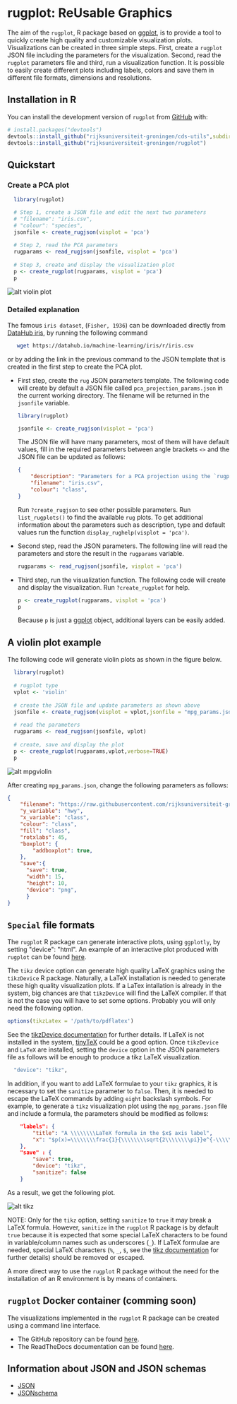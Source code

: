 # rugplot: ReUsable Graphics

<!-- badges: start -->
<!-- badges: end -->

The aim of the `rugplot`, R package based on
[ggplot](https://ggplot2.tidyverse.org/), is to provide a tool to
quickly create high quality and customizable visualization plots.
Visualizations can be created in three simple steps. First, create a
``rugplot`` JSON file including the parameters for the
visualization. Second, read the ``rugplot`` parameters file and third,
run a visualization function. It is possible to easily create
different plots including labels, colors and save them in different
file formats, dimensions and resolutions. 

## Installation in R

You can install the development version of `rugplot` from
[GitHub](https://github.com/) with:

``` r
# install.packages("devtools")
devtools::install_github("rijksuniversiteit-groningen/cds-utils",subdir="rugutils")
devtools::install_github("rijksuniversiteit-groningen/rugplot")
```

## Quickstart

### Create a PCA plot

```r
  library(rugplot)

  # Step 1, create a JSON file and edit the next two parameters
  # "filename": "iris.csv",
  # "colour": "species",
  jsonfile <- create_rugjson(visplot = 'pca')
	
  # Step 2, read the PCA parameters
  rugparams <- read_rugjson(jsonfile, visplot = 'pca')
	
  # Step 3, create and display the visualization plot
  p <- create_rugplot(rugparams, visplot = 'pca')
  p
```

![alt violin plot](./tests/testthat/results/Rplots.pdf.png)

### Detailed explanation

The famous `iris dataset`, (`Fisher, 1936`) can be downloaded
directly from [DataHub iris](https://datahub.io/machine-learning/iris),
by running the following command

```bash
   wget https://datahub.io/machine-learning/iris/r/iris.csv
```

or by adding the link in the previous command to the JSON template
that is created in the first step to create the PCA plot.

- First step, create the `rug` JSON parameters template. The following
  code will create by default a JSON file called
  `pca_projection_params.json` in the current working directory. The
  filename will be returned in the `jsonfile` variable.

	```r
	library(rugplot)

	jsonfile <- create_rugjson(visplot = 'pca')
	```
	
	The JSON file will have many parameters, most of them will have
    default values, fill in the required parameters between angle
    brackets `<>` and the JSON file can be updated as follows:
	
	```json
	{
		"description": "Parameters for a PCA projection using the `rugplot` R package",
		"filename": "iris.csv",
		"colour": "class",
	}
	```

	Run `?create_rugjson` to see other possible parameters. Run
    `list_rugplots()` to find the available `rug` plots. To get
    additional information about the parameters such as description,
    type and default values run the function `display_rughelp(visplot
    = 'pca')`. 

- Second step, read the JSON parameters. The following line will read
  the parameters and store the result in the `rugparams` variable.

  ```r
  rugparams <- read_rugjson(jsonfile, visplot = 'pca')
  ```
- Third step, run the visualization function. The following code will
  create and display the visualization. Run `?create_rugplot` for help.
  
  ```r
  p <- create_rugplot(rugparams, visplot = 'pca')
  p
  ```
  
  Because `p` is just a
  [ggplot](https://ggplot2.tidyverse.org/reference/index.html) object,
  additional layers can be easily added.


## A violin plot example

The following code will generate violin plots as shown in the figure below.

```r
  library(rugplot)
  
  # rugplot type
  vplot <- 'violin'
  
  # create the JSON file and update parameters as shown above
  jsonfile <- create_rugjson(visplot = vplot,jsonfile = "mpg_params.json")
  
  # read the parameters
  rugparams <- read_rugjson(jsonfile, vplot)
  
  # create, save and display the plot
  p <- create_rugplot(rugparams,vplot,verbose=TRUE)
  p
```

![alt mpgviolin](tests/testthat/results/ggplotmpg.csv-violin-20221009_203930.png)

After creating `mpg_params.json`, change the following parameters as follows:

```json
{
    "filename": "https://raw.githubusercontent.com/rijksuniversiteit-groningen/rugplot/master/tests/testthat/data/ggplotmpg.csv",
    "y_variable": "hwy",
    "x_variable": "class",
    "colour": "class",
    "fill": "class",
    "rotxlabs": 45,
    "boxplot": {
        "addboxplot": true,
    },
    "save":{
	  "save": true,
	  "width": 15,
	  "height": 10,
	  "device": "png",
	  }
}
```

## `Special` file formats

The `rugplot` R package can generate interactive plots, using
`ggplotly`, by setting "device": "html". An example of an interactive
plot produced with `rugplot` can be found
[here](https://docker-cds.readthedocs.io/en/latest/visualization/rugplot/rugplot.html). 

The `tikz` device option can generate high quality LaTeX graphics
using the `tikzDevice` R package. Naturally, a LaTeX installation is
needed to generate these high quality visualization plots. If a LaTex
intallation is already in the system, big chances are that
`tikzDevice` will find the LaTeX compiler. If that is not the case you
will have to set some options. Probably you will only need the
following option.

```r
options(tikzLatex = '/path/to/pdflatex')
```

See the [tikzDevice
documentation](https://cran.r-project.org/web/packages/tikzDevice/vignettes/tikzDevice.pdf)
for further details. If LaTeX is not installed in the system,
[tinyTeX](https://yihui.org/tinytex/#for-r-users) could be a good
option. Once `tikzDevice` and `LaTeX` are installed, setting the
`device` option in the JSON parameters file as follows will be enough
to produce a tikz LaTeX visualization.

```r
  "device": "tikz",
```

In addition, if you want to add LaTeX formulae to your `tikz`
graphics, it is necessary to set the `sanitize` parameter to
`false`. Then, it is needed to escape the LaTeX commands by adding
`eight` backslash symbols. For example, to generate a `tikz`
visualization plot using the ``mpg_params.json`` file and include a
formula, the parameters should be modified as follows:

```json
    "labels": {
        "title": "A \\\\\\\\LaTeX formula in the $x$ axis label",
        "x": "$p(x)=\\\\\\\\frac{1}{\\\\\\\\sqrt{2\\\\\\\\pi}}e^{-\\\\\\\\frac{x^2}{2}}$",
	},
	"save" : {
		"save": true,
		"device": "tikz",
		"sanitize": false
	}
```

As a result, we get the following plot.

![alt tikz](tests/testthat/results/mpg-tikzformula.png)

NOTE: Only for the `tikz` option, setting `sanitize` to `true` it may
break a LaTeX formula. However, `sanitize` in the `rugplot` R package
is by default `true` because it is expected that some special LaTeX
characters to be found in variable/column names such as underscores
(`_`). If LaTeX formulae are needed, special LaTeX characters (`%`, `_`,
`$`, see the [tikz
documentation](https://search.r-project.org/CRAN/refmans/tikzDevice/html/sanitizeTexString.html)
for further details) should be removed or escaped.

A more direct way to use the `rugplot` R package without the need for
the installation of an R environment is by means of containers.

## `rugplot` Docker container (comming soon)

The visualizations implemented in the `rugplot` R package can be
created using a command line interface.

- The GitHub repository can be found [here](https://github.com/rijksuniversiteit-groningen/docker-cds/tree/venus/feature/readme).
- The ReadTheDocs documentation can be found [here](https://docker-cds.readthedocs.io/en/latest/visualization/rugplot/rugplot.html).

## Information about JSON and JSON schemas

- [JSON](https://www.json.org/json-en.html) 
- [JSONschema](https://www.json.org/json-en.html)
